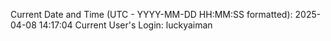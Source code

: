 Current Date and Time (UTC - YYYY-MM-DD HH:MM:SS formatted): 2025-04-08 14:17:04
Current User's Login: luckyaiman
